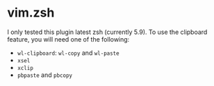 # vim.zsh

I only tested this plugin latest zsh (currently 5.9).
To use the clipboard feature, you will need one of the following:

* `wl-clipboard`: `wl-copy` and `wl-paste`
* `xsel`
* `xclip`
* `pbpaste` and `pbcopy`

